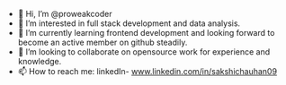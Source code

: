 - 👋 Hi, I’m @proweakcoder
- 👀 I’m interested in full stack development and data analysis.
- 🌱 I’m currently learning frontend development and looking forward to become an active member on github steadily.
- 💞️ I’m looking to collaborate on opensource work for experience and knowledge.
- 📫 How to reach me: linkedIn- www.linkedin.com/in/sakshichauhan09

<!---
proweakcoder/proweakcoder is a ✨ special ✨ repository because its `README.md` (this file) appears on your GitHub profile.
You can click the Preview link to take a look at your changes.
[![An image of @proweakcoder's Holopin badges, which is a link to view their full Holopin profile](https://holopin.me/proweakcoder)](https://holopin.io/@proweakcoder)
--->
